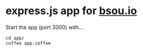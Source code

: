 # express.js app for [bsou.io](http://bsou.io)

Start the app (port 3000) with...

```shell
cd app/
coffee app.coffee
```